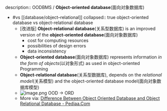description:: OODBMS / **Object-oriented database**(面向对象数据库)

- #vs [[database/object–relational]]
  collapsed:: true
  object-oriented database vs object-relational database
  - [改进版] **Object-relational database**(关系型数据库) is an improved version of the **object-oriented database**(面向对象数据库)
    - cost for computing resources
    - possibilities of design errors
    - data inconsistency
  - **Object-oriented database**(面向对象数据库) represents information *in the form of objects*(以对象形式) as used in object-oriented Programming
  - **Object-relational database**(关系型数据库), depends on the *relational model*(关系模型) and the object-oriented database model(面向对象数据库模型)
  - ![image.png](../assets/database/image_1667289030825_0.png)
    OOD -> ORD
  - More via: [Difference Between Object Oriented Database and Object Relational Database - Pediaa.Com](https://pediaa.com/difference-between-object-oriented-database-and-object-relational-database/)